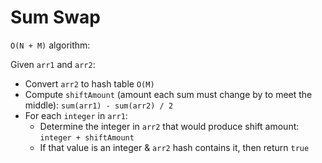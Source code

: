 # Sum Swap

`O(N + M)` algorithm:

Given `arr1` and `arr2`:
- Convert `arr2` to hash table `O(M)`
- Compute `shiftAmount` (amount each sum must change by to meet the middle): `sum(arr1) - sum(arr2) / 2`
- For each `integer` in `arr1`:
  - Determine the integer in `arr2` that would produce shift amount: `integer + shiftAmount`
  - If that value is an integer & `arr2` hash contains it, then return `true`
